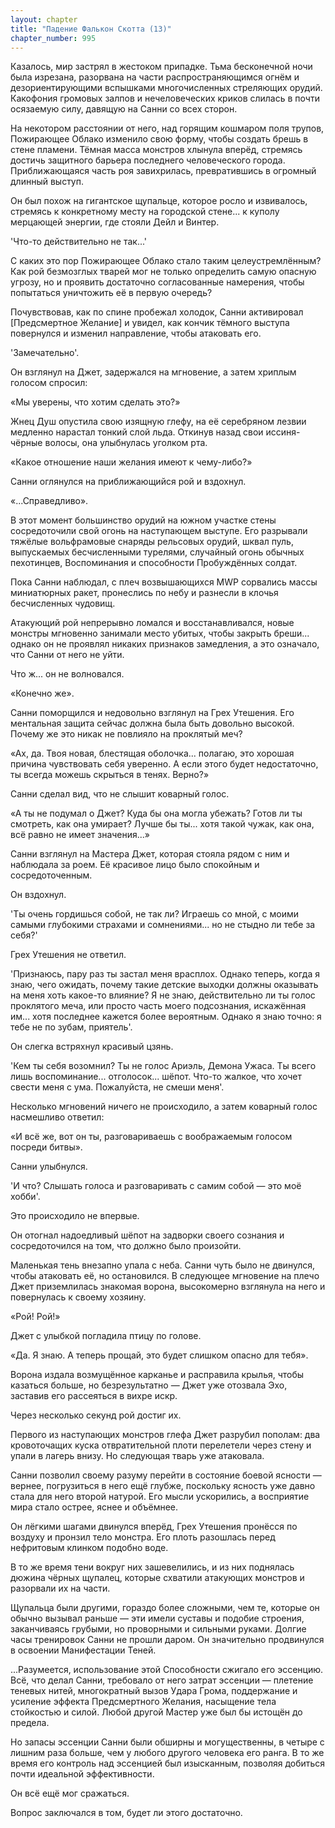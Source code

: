 ```yaml
---
layout: chapter
title: "Падение Фалькон Скотта (13)"
chapter_number: 995
---
```


Казалось, мир застрял в жестоком припадке. Тьма бесконечной ночи была изрезана, разорвана на части распространяющимся огнём и дезориентирующими вспышками многочисленных стреляющих орудий. Какофония громовых залпов и нечеловеческих криков слилась в почти осязаемую силу, давящую на Санни со всех сторон.

На некотором расстоянии от него, над горящим кошмаром поля трупов, Пожирающее Облако изменило свою форму, чтобы создать брешь в стене пламени. Тёмная масса монстров хлынула вперёд, стремясь достичь защитного барьера последнего человеческого города. Приближающаяся часть роя завихрилась, превратившись в огромный длинный выступ.

Он был похож на гигантское щупальце, которое росло и извивалось, стремясь к конкретному месту на городской стене... к куполу мерцающей энергии, где стояли Дейл и Винтер.

'Что-то действительно не так...'

С каких это пор Пожирающее Облако стало таким целеустремлённым? Как рой безмозглых тварей мог не только определить самую опасную угрозу, но и проявить достаточно согласованные намерения, чтобы попытаться уничтожить её в первую очередь?

Почувствовав, как по спине пробежал холодок, Санни активировал [Предсмертное Желание] и увидел, как кончик тёмного выступа повернулся и изменил направление, чтобы атаковать его.

'Замечательно'.

Он взглянул на Джет, задержался на мгновение, а затем хриплым голосом спросил:

«Мы уверены, что хотим сделать это?»

Жнец Душ опустила свою изящную глефу, на её серебряном лезвии медленно нарастал тонкий слой льда. Откинув назад свои иссиня-чёрные волосы, она улыбнулась уголком рта.

«Какое отношение наши желания имеют к чему-либо?»

Санни оглянулся на приближающийся рой и вздохнул.

«...Справедливо».

В этот момент большинство орудий на южном участке стены сосредоточили свой огонь на наступающем выступе. Его разрывали тяжёлые вольфрамовые снаряды рельсовых орудий, шквал пуль, выпускаемых бесчисленными турелями, случайный огонь обычных пехотинцев, Воспоминания и способности Пробуждённых солдат.

Пока Санни наблюдал, с плеч возвышающихся MWP сорвались массы миниатюрных ракет, пронеслись по небу и разнесли в клочья бесчисленных чудовищ.

Атакующий рой непрерывно ломался и восстанавливался, новые монстры мгновенно занимали место убитых, чтобы закрыть бреши... однако он не проявлял никаких признаков замедления, а это означало, что Санни от него не уйти.

Что ж... он не волновался.

«Конечно же».

Санни поморщился и недовольно взглянул на Грех Утешения. Его ментальная защита сейчас должна была быть довольно высокой. Почему же это никак не повлияло на проклятый меч?

«Ах, да. Твоя новая, блестящая оболочка... полагаю, это хорошая причина чувствовать себя уверенно. А если этого будет недостаточно, ты всегда можешь скрыться в тенях. Верно?»

Санни сделал вид, что не слышит коварный голос.

«А ты не подумал о Джет? Куда бы она могла убежать? Готов ли ты смотреть, как она умирает? Лучше бы ты... хотя такой чужак, как она, всё равно не имеет значения...»

Санни взглянул на Мастера Джет, которая стояла рядом с ним и наблюдала за роем. Её красивое лицо было спокойным и сосредоточенным.

Он вздохнул.

'Ты очень гордишься собой, не так ли? Играешь со мной, с моими самыми глубокими страхами и сомнениями... но не стыдно ли тебе за себя?'

Грех Утешения не ответил.

'Признаюсь, пару раз ты застал меня врасплох. Однако теперь, когда я знаю, чего ожидать, почему такие детские выходки должны оказывать на меня хоть какое-то влияние? Я не знаю, действительно ли ты голос проклятого меча, или просто часть моего подсознания, искажённая им... хотя последнее кажется более вероятным. Однако я знаю точно: я тебе не по зубам, приятель'.

Он слегка встряхнул красивый цзянь.

'Кем ты себя возомнил? Ты не голос Ариэль, Демона Ужаса. Ты всего лишь воспоминание... отголосок... шёпот. Что-то жалкое, что хочет свести меня с ума. Пожалуйста, не смеши меня'.

Несколько мгновений ничего не происходило, а затем коварный голос насмешливо ответил:

«И всё же, вот он ты, разговариваешь с воображаемым голосом посреди битвы».

Санни улыбнулся.

'И что? Слышать голоса и разговаривать с самим собой — это моё хобби'.

Это происходило не впервые.

Он отогнал надоедливый шёпот на задворки своего сознания и сосредоточился на том, что должно было произойти.

Маленькая тень внезапно упала с неба. Санни чуть было не двинулся, чтобы атаковать её, но остановился. В следующее мгновение на плечо Джет приземлилась знакомая ворона, высокомерно взглянула на него и повернулась к своему хозяину.

«Рой! Рой!»

Джет с улыбкой погладила птицу по голове.

«Да. Я знаю. А теперь прощай, это будет слишком опасно для тебя».

Ворона издала возмущённое карканье и расправила крылья, чтобы казаться больше, но безрезультатно — Джет уже отозвала Эхо, заставив его рассеяться в вихре искр.

Через несколько секунд рой достиг их.

Первого из наступающих монстров глефа Джет разрубил пополам: два кровоточащих куска отвратительной плоти перелетели через стену и упали в лагерь внизу. Но следующая тварь уже атаковала.

Санни позволил своему разуму перейти в состояние боевой ясности — вернее, погрузиться в него ещё глубже, поскольку ясность уже давно стала для него второй натурой. Его мысли ускорились, а восприятие мира стало острее, яснее и объёмнее.

Он лёгкими шагами двинулся вперёд, Грех Утешения пронёсся по воздуху и пронзил тело монстра. Его плоть разошлась перед нефритовым клинком подобно воде.

В то же время тени вокруг них зашевелились, и из них поднялась дюжина чёрных щупалец, которые схватили атакующих монстров и разорвали их на части.

Щупальца были другими, гораздо более сложными, чем те, которые он обычно вызывал раньше — эти имели суставы и подобие строения, заканчиваясь грубыми, но проворными и сильными руками. Долгие часы тренировок Санни не прошли даром. Он значительно продвинулся в освоении Манифестации Теней.

...Разумеется, использование этой Способности сжигало его эссенцию. Всё, что делал Санни, требовало от него затрат эссенции — плетение теневых нитей, многократный вызов Удара Грома, поддержание и усиление эффекта Предсмертного Желания, насыщение тела стойкостью и силой. Любой другой Мастер уже был бы истощён до предела.

Но запасы эссенции Санни были обширны и могущественны, в четыре с лишним раза больше, чем у любого другого человека его ранга. В то же время его контроль над эссенцией был изысканным, позволяя добиться почти идеальной эффективности.

Он всё ещё мог сражаться.

Вопрос заключался в том, будет ли этого достаточно.
